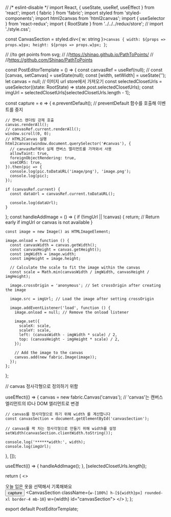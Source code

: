 // /* eslint-disable */
import React, { useState, useRef, useEffect } from 'react';
import { fabric } from 'fabric';
import styled from 'styled-components';
import html2canvas from 'html2canvas';
import { useSelector } from 'react-redux';
import { RootState } from '../../../redux/store';
// import './style.css';

const CanvasSection = styled.div<{ w: string }>`
  canvas {
    width: ${props => props.w}px;
    height: ${props => props.w}px;
  }
`;

// //to get points from svg;
// //https://shinao.github.io/PathToPoints/
// //https://github.com/Shinao/PathToPoints

const PostEditorTemplate = () => {
  const canvasRef = useRef(null);
  // const [canvas, setCanvas] = useState(null);
  const [width, setWidth] = useState<string>('');
  let canvas = null;
  // 이미지 url store에서 가져오기
  const selectedClosetUrls = useSelector((state: RootState) => state.post.selectedClosetUrls);
  const imgUrl = selectedClosetUrls[selectedClosetUrls.length - 1];

  const capture = e => {
    e.preventDefault(); // preventDefault 함수를 호출해 이벤트를 중지

    // 캔버스 렌더링 강제 호출
    canvas.renderAll();
    // canvasRef.current.renderAll();
    window.scroll(0, 0);
    // HTML2Canvas 실행
    html2canvas(window.document.querySelector('#canvas'), {
      // canvasRef에서 실제 캔버스 엘리먼트를 가져와서 사용
      allowTaint: true,
      foreignObjectRendering: true,
      useCORS: true,
    }).then(pic => {
      console.log(pic.toDataURL('image/png'), 'image.png');
      console.log(pic);
    });

    if (canvasRef.current) {
      const dataUrl = canvasRef.current.toDataURL();

      console.log(dataUrl);
    }
  };
  const handleAddImage = () => {
    if (!imgUrl || !canvas) {
      return; // Return early if imgUrl or canvas is not available
    }

    const image = new Image() as HTMLImageElement;

    image.onload = function () {
      const canvasWidth = canvas.getWidth();
      const canvasHeight = canvas.getHeight();
      const imgWidth = image.width;
      const imgHeight = image.height;

      // Calculate the scale to fit the image within the canvas
      const scale = Math.min(canvasWidth / imgWidth, canvasHeight / imgHeight);

      image.crossOrigin = 'anonymous'; // Set crossOrigin after creating the image

      image.src = imgUrl; // Load the image after setting crossOrigin

      image.addEventListener('load', function () {
        image.onload = null; // Remove the onload listener

        image.set({
          scaleX: scale,
          scaleY: scale,
          left: (canvasWidth - imgWidth * scale) / 2,
          top: (canvasHeight - imgHeight * scale) / 2,
        });

        // Add the image to the canvas
        canvas.add(new fabric.Image(image));
      });
    };
  };

  // canvas 정사각형으로 정의하기 위함

  useEffect(() => {
    canvas = new fabric.Canvas('canvas'); // 'canvas'는 캔버스 엘리먼트의 ID나 DOM 엘리먼트로 변경

    // canvas를 정사각형으로 하기 위해 width 를 계산합니다
    const canvasSection = document.getElementById('canvasSection');

    // canvas를 꽉 차는 정사각형으로 만들기 위해 width를 설정
    setWidth(canvasSection.clientWidth.toString());

    console.log('******width:', width);
    console.log(imgUrl);
  }, []);

  useEffect(() => {
    handleAddImage();
  }, [selectedClosetUrls.length]);

  return (
    <>
      <div className="my-6">오늘 입은 옷을 선택해서 기록해봐요</div>
      <button type="button" onClick={capture}>
        capture
      </button>
      <CanvasSection className={`w-[100%] h-[${width}px] rounded-xl border-4 mb-10`} w={width} id="canvasSection">
        <canvas id="canvas" ref={canvasRef} />
      </CanvasSection>
    </>
  );
};

export default PostEditorTemplate;
